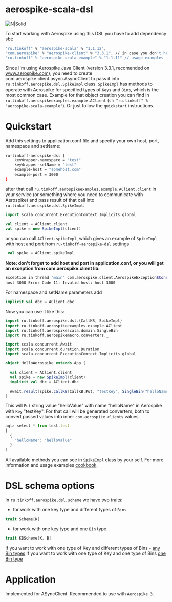 # aerospike-scala-dsl
![N|Solid](https://avatars0.githubusercontent.com/u/5486989?v=3&s=100)

To start working with Aerospike using this DSL you have to add dependency sbt:
```sh
"ru.tinkoff" % "aerospike-scala" % "1.1.12",
"com.aerospike" % "aerospike-client" % "3.3.1", // in case you don't have it
"ru.tinkoff" % "aerospike-scala-example" % "1.1.11" // usage examples
`````
Since I'm using Aerospike Java Client (version 3.3.1, recomended on www.aerospike.com),
you need to create com.aerospike.client.async.AsyncClient to pass it into `ru.tinkoff.aerospike.dsl.SpikeImpl` class.
`SpikeImpl` has methods to operate with Aerospike for specified types of `Keys` and `Bins`, which is the most common case.
Example for that object creation you can find in `ru.tinkoff.aerospikeexamples.example.AClient` (```sh "ru.tinkoff" % "aerospike-scala-example"```). 
Or just follow the `quickstart` instructions.

# Quickstart

Add this settings to application.conf file and specify your own host, port, namespace and setName:

```sh
ru-tinkoff-aerospike-dsl {
    keyWrapper-namespace = "test"
    keyWrapper-setName = "test"
    example-host = "somehost.com" 
    example-port = 3000
}
```
after that call `ru.tinkoff.aerospikeexamples.example.AClient.client` in your service (or something where you need to communicate with Aerospike)
and pass result of that call into `ru.tinkoff.aerospike.dsl.SpikeImpl`:
```scala
import scala.concurrent.ExecutionContext.Implicits.global

val client = AClient.client
val spike = new SpikeImpl(client)
```
or you can call `AClient.spikeImpl`, which gives an example of `SpikeImpl` with host and port from `ru-tinkoff-aerospike-dsl` settings
```scala
 val spike = AClient.spikeImpl
```
**Note: don't forget to add host and port in application.conf, or you will get an exception from com.aerospike.client lib:**
```sh
Exception in thread "main" com.aerospike.client.AerospikeException$Connection: Error Code 11: Failed to connect to host(s): 
host 3000 Error Code 11: Invalid host: host 3000
```
For namespace and setName parameters add
```scala
implicit val dbc = AClient.dbc
```
Now you can use it like this:
```scala
import ru.tinkoff.aerospike.dsl.{CallKB, SpikeImpl}
import ru.tinkoff.aerospikeexamples.example.AClient
import ru.tinkoff.aerospikescala.domain.SingleBin
import ru.tinkoff.aerospikemacro.converters._

import scala.concurrent.Await
import scala.concurrent.duration.Duration
import scala.concurrent.ExecutionContext.Implicits.global

object HelloAerospike extends App {

  val client = AClient.client
  val spike = new SpikeImpl(client)
  implicit val dbc = AClient.dbc

  Await.result(spike.callKB(CallKB.Put, "testKey", SingleBin("helloName", "helloValue")), Duration.Inf)
}
```
This will `Put` string value "helloValue" with name "helloName" in Aerospike with `Key` "testKey". For that call will be generated
converters, both to convert passed values into inner `com.aerospike.clients` values.
```js
aql> select * from test.test
[
  {
    "helloName": "helloValue"
  }
]

```
All available methods you can see in `SpikeImpl` class by your self. For more information and usage examples [cookbook](./cookbook).

# DSL schema options

In `ru.tinkoff.aerospike.dsl.scheme` we have two traits:
- for work with one key type and different types of `Bins`

```scala
trait Scheme[K]
```

- for work with one key type and one `Bin` type

 ```scala
trait KBScheme[K, B]
```

If you want to work with one type of Key and different types of Bins - [any Bin types](./cookbook/schemes/anyBinTypes.md)
If you want to work with one type of Key and one type of Bins [one Bin type](./cookbook/schemes/oneBinType.md)

# Application
Implemented for ASyncClient.
Recommended to use with `Aerospike 3`.